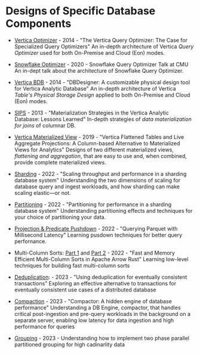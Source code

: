 # Designs of Specific Database Components

* [Vertica Optimizer](https://www.researchgate.net/profile/Nga_Tran6/publication/269306314_The_Vertica_Query_Optimizer_The_case_for_specialized_query_optimizers/links/55aeb17208aed9b7dcdda55f.pdf) - 2014 - "The Vertica Query Optimizer: The Case for Specialized Query Optimizers"
An in-depth architecture of Vertica *Query Optimizer* used for both On-Premise and Cloud (Eon) modes.

* [Snowflake Optimizer](https://www.youtube.com/watch?v=CPWn1SZUZqE&feature=youtu.be) - 2020 - Snowflake Query Optimizer Talk at CMU
An in-dept talk about the architecture of Snowflake Query Optimizer.

* [Vertica BDB](https://ieeexplore.ieee.org/document/6816725) - 2014 - "DBDesigner: A customizable physical design tool for Vertica Analytic Database"
An in-depth architecture of Vertica *Table's Physical Storage Design* applied to both On-Premise and Cloud (Eon) modes.

* [SIPS](https://15721.courses.cs.cmu.edu/spring2019/papers/15-execution/shrinivas-icde2013.pdf) - 2013 - "Materialization Strategies in the Vertica Analytic Database: Lessons Learned"
In-depth strategies of *data materialization for joins* of columnar DB.

* [Vertica Materialized View](https://github.com/NGA-TRAN/Notes/blob/main/Papers/FlattenedTable_LiveAggregateProjecttions.pdf) - 2019 - "Vertica Flattened Tables and Live Aggregate Projections: A Column-based Alternative to Materialized Views for Analytics"
Designs of two different materialized views, *flattening and aggregation*, that are easy to use and, when combined, provide complete materialized views.

* [Sharding](https://www.infoworld.com/article/3656915/scaling-throughput-and-performance-in-a-sharding-database-system.html) - 2022 - "Scaling throughput and performance in a sharding database system"
Understanding the two dimensions of scaling for database query and ingest workloads, and how sharding can make scaling elastic—or not.
  
* [Partitioning](https://www.infoworld.com/article/3666513/partitioning-for-performance-in-a-sharding-database-system.html) - 2022 - "Partitioning for performance in a sharding database system"
Understanding partitioning effects and techniques for your choice of partitioning your data.
      
* [Projection & Predicate Pushdown](https://www.influxdata.com/blog/querying-parquet-millisecond-latency/) - 2022 - "Querying Parquet with Millisecond Latency"
Learning pusdown techniques for better query perfornance.
  
* Multi-Column Sorts: [Part 1](https://arrow.apache.org/blog/2022/11/07/multi-column-sorts-in-arrow-rust-part-1/) and [Part 2](https://arrow.apache.org/blog/2022/11/07/multi-column-sorts-in-arrow-rust-part-2/) - 2022 - "Fast and Memory Efficient Multi-Column Sorts in Apache Arrow Rust"
Learning low-level techniques for building fast multi-column sorts

* [Deduplication](https://www.infoworld.com/article/3683915/using-deduplication-for-eventually-consistent-transactions.html): - 2023 - "Using deduplication for eventually consistent transactions"
Exploring an effective alternative to transactions for eventually consistent use cases of a distributed database
  
* [Compaction](https://www.infoworld.com/article/3685496/compactor-a-hidden-engine-of-database-performance.html) - 2023 - "Compactor: A hidden engine of database performance"
Understanding a DB Engine, compactor, that handles critical post-ingestion and pre-query workloads in the background on a separate server, enabling low latency for data ingestion and high performance for queries

* [Grouping](https://www.influxdata.com/blog/aggregating-millions-groups-fast-apache-arrow-datafusion/) - 2023 - Understanding how to implement two phase parallel partitioned grouping for high cadinarlity data
